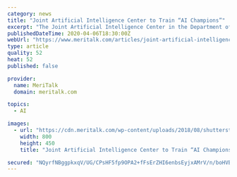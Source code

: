 ```yaml
---
category: news
title: "Joint Artificial Intelligence Center to Train “AI Champions”"
excerpt: "The Joint Artificial Intelligence Center in the Department of Defense will be training individuals to implement and champion the AI principles which the department adopted. The center, known as JAIC, announced the creation of a cohort of “Responsible AI Champions” who will receive training on how to apply the department’s AI Ethical ..."
publishedDateTime: 2020-04-06T18:30:00Z
webUrl: "https://www.meritalk.com/articles/joint-artificial-intelligence-center-to-train-ai-champions/"
type: article
quality: 52
heat: 52
published: false

provider:
  name: MeriTalk
  domain: meritalk.com

topics:
  - AI

images:
  - url: "https://cdn.meritalk.com/wp-content/uploads/2018/08/shutterstock_1045491424-min.jpg"
    width: 800
    height: 450
    title: "Joint Artificial Intelligence Center to Train “AI Champions”"

secured: "NQyrfNBggpkxqV/UG/CPsHF5fp9OPA2+fFsErZHI6enbsEyjxAMrV/n/boHVBOC1bxzJQTXeBA5Y7jlJsRVTxI44X5vuRt1DzaukrZLHQ5mWcbuVat07zUHUDKsMlYkQzHLz1U938oogUJAG6FjqeORH2P+B86tGlNN80FcvNaCWygc9pSNMRo7lpH9g9+rNG5pfvuGTHQaU4cQ85xJ9+em0Me+KzU6OUb2XKxgDBSidakZSn9jlWO1NFN3KGgYPl81wcI0KACqAMyKYQxxse9F87elzyURmtTEXf6bEmKohB67tpGRkZ+6SgnCE/mIaeiCcLj+NNQPz+y3byE0UfWtVctTN69Cw9Pxjf+MhQPzWLRIGPkf2u3pjOghIMXHmrnM9UiBdETEObXnETPKbjdX3YVa8rjR7kL8M5zbzEs0N+dT4pngvKVnxIg6XYX3ISXsm2ZMl1uVmabfdIMgzaLim0xNBVCNT2EUIhiPNz3Y=;u+1etS7imJ2QTTe4D65mmQ=="
---
```


